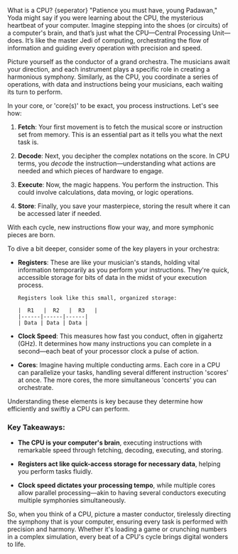 What is a CPU?
{seperator}
"Patience you must have, young Padawan," Yoda might say if you were learning about the CPU, the mysterious heartbeat of your computer. Imagine stepping into the shoes (or circuits) of a computer's brain, and that’s just what the CPU—Central Processing Unit—does. It’s like the master Jedi of computing, orchestrating the flow of information and guiding every operation with precision and speed.

Picture yourself as the conductor of a grand orchestra. The musicians await your direction, and each instrument plays a specific role in creating a harmonious symphony. Similarly, as the CPU, you coordinate a series of operations, with data and instructions being your musicians, each waiting its turn to perform.

In your core, or 'core(s)' to be exact, you process instructions. Let's see how:

1. **Fetch**: Your first movement is to fetch the musical score or instruction set from memory. This is an essential part as it tells you what the next task is.

2. **Decode**: Next, you decipher the complex notations on the score. In CPU terms, you *decode* the instruction—understanding what actions are needed and which pieces of hardware to engage.

3. **Execute**: Now, the magic happens. You perform the instruction. This could involve calculations, data moving, or logic operations. 

4. **Store**: Finally, you save your masterpiece, storing the result where it can be accessed later if needed.

With each cycle, new instructions flow your way, and more symphonic pieces are born.

To dive a bit deeper, consider some of the key players in your orchestra:

- **Registers**: These are like your musician's stands, holding vital information temporarily as you perform your instructions. They're quick, accessible storage for bits of data in the midst of your execution process.

    ```
    Registers look like this small, organized storage:
    
    |  R1   |  R2   |  R3   |
    |------|------|------|
    | Data | Data | Data |
    ```

- **Clock Speed**: This measures how fast you conduct, often in gigahertz (GHz). It determines how many instructions you can complete in a second—each beat of your processor clock a pulse of action.

- **Cores**: Imagine having multiple conducting arms. Each core in a CPU can parallelize your tasks, handling several different instruction 'scores' at once. The more cores, the more simultaneous 'concerts' you can orchestrate.

Understanding these elements is key because they determine how efficiently and swiftly a CPU can perform.

### Key Takeaways:

- **The CPU is your computer's brain**, executing instructions with remarkable speed through fetching, decoding, executing, and storing.

- **Registers act like quick-access storage for necessary data**, helping you perform tasks fluidly.

- **Clock speed dictates your processing tempo**, while multiple cores allow parallel processing—akin to having several conductors executing multiple symphonies simultaneously.

So, when you think of a CPU, picture a master conductor, tirelessly directing the symphony that is your computer, ensuring every task is performed with precision and harmony. Whether it's loading a game or crunching numbers in a complex simulation, every beat of a CPU's cycle brings digital wonders to life.